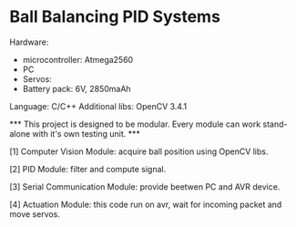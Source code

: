 
# Ball Balancing PID Systems 

Hardware:
- microcontroller: Atmega2560
- PC
- Servos:
- Battery pack: 6V, 2850maAh

Language: C/C++
Additional libs: OpenCV 3.4.1

*** This project is designed to be modular. Every module can work stand-alone with it's own testing unit. ***

[1] Computer Vision Module: acquire ball position using OpenCV libs.

[2] PID Module: filter and compute signal.

[3] Serial Communication Module: provide beetwen PC and AVR device.

[4] Actuation Module: this code run on avr, wait for incoming packet and move servos.

